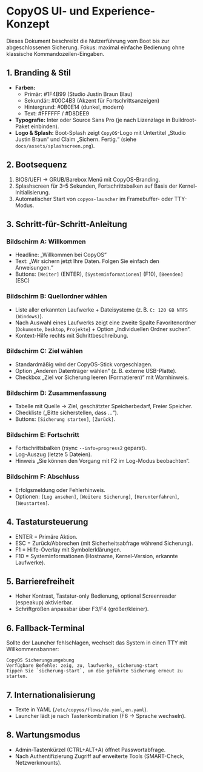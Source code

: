 # CopyOS UI- und Experience-Konzept

Dieses Dokument beschreibt die Nutzerführung vom Boot bis zur abgeschlossenen Sicherung. Fokus: maximal einfache Bedienung ohne klassische Kommandozeilen-Eingaben.

## 1. Branding & Stil
- **Farben:**
  - Primär: #1F4B99 (Studio Justin Braun Blau)
  - Sekundär: #00C4B3 (Akzent für Fortschrittsanzeigen)
  - Hintergrund: #0B0E14 (dunkel, modern)
  - Text: #FFFFFF / #D8DEE9
- **Typografie:** Inter oder Source Sans Pro (je nach Lizenzlage in Buildroot-Paket einbinden).
- **Logo & Splash:** Boot-Splash zeigt `CopyOS`-Logo mit Untertitel „Studio Justin Braun“ und Claim „Sichern. Fertig.“ (siehe `docs/assets/splashscreen.png`).

## 2. Bootsequenz
1. BIOS/UEFI → GRUB/Barebox Menü mit CopyOS-Branding.
2. Splashscreen für 3–5 Sekunden, Fortschrittsbalken auf Basis der Kernel-Initialisierung.
3. Automatischer Start von `copyos-launcher` im Framebuffer- oder TTY-Modus.

## 3. Schritt-für-Schritt-Anleitung

### Bildschirm A: Willkommen
- Headline: „Willkommen bei CopyOS“
- Text: „Wir sichern jetzt Ihre Daten. Folgen Sie einfach den Anweisungen.“
- Buttons: `[Weiter]` (ENTER), `[Systeminformationen]` (F10), `[Beenden]` (ESC)

### Bildschirm B: Quellordner wählen
- Liste aller erkannten Laufwerke + Dateisysteme (z. B. `C: 120 GB NTFS (Windows)`).
- Nach Auswahl eines Laufwerks zeigt eine zweite Spalte Favoritenordner (`Dokumente`, `Desktop`, `Projekte`) + Option „Individuellen Ordner suchen“.
- Kontext-Hilfe rechts mit Schrittbeschreibung.

### Bildschirm C: Ziel wählen
- Standardmäßig wird der CopyOS-Stick vorgeschlagen.
- Option „Anderen Datenträger wählen“ (z. B. externe USB-Platte).
- Checkbox „Ziel vor Sicherung leeren (Formatieren)“ mit Warnhinweis.

### Bildschirm D: Zusammenfassung
- Tabelle mit Quelle → Ziel, geschätzter Speicherbedarf, Freier Speicher.
- Checkliste („Bitte sicherstellen, dass …“).
- Buttons: `[Sicherung starten]`, `[Zurück]`.

### Bildschirm E: Fortschritt
- Fortschrittsbalken (rsync `--info=progress2` geparst).
- Log-Auszug (letzte 5 Dateien).
- Hinweis „Sie können den Vorgang mit F2 im Log-Modus beobachten“.

### Bildschirm F: Abschluss
- Erfolgsmeldung oder Fehlerhinweis.
- Optionen: `[Log ansehen]`, `[Weitere Sicherung]`, `[Herunterfahren]`, `[Neustarten]`.

## 4. Tastatursteuerung
- ENTER = Primäre Aktion.
- ESC = Zurück/Abbrechen (mit Sicherheitsabfrage während Sicherung).
- F1 = Hilfe-Overlay mit Symbolerklärungen.
- F10 = Systeminformationen (Hostname, Kernel-Version, erkannte Laufwerke).

## 5. Barrierefreiheit
- Hoher Kontrast, Tastatur-only Bedienung, optional Screenreader (espeakup) aktivierbar.
- Schriftgrößen anpassbar über F3/F4 (größer/kleiner).

## 6. Fallback-Terminal
Sollte der Launcher fehlschlagen, wechselt das System in einen TTY mit Willkommensbanner:
```
CopyOS Sicherungsumgebung
Verfügbare Befehle: zeig, zu, laufwerke, sicherung-start
Tippen Sie `sicherung-start`, um die geführte Sicherung erneut zu starten.
```

## 7. Internationalisierung
- Texte in YAML (`/etc/copyos/flows/de.yaml`, `en.yaml`).
- Launcher lädt je nach Tastenkombination (F6 → Sprache wechseln).

## 8. Wartungsmodus
- Admin-Tastenkürzel (CTRL+ALT+A) öffnet Passwortabfrage.
- Nach Authentifizierung Zugriff auf erweiterte Tools (SMART-Check, Netzwerkmounts).
